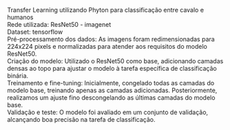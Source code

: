 Transfer Learning utilizando Phyton para classificação entre cavalo e humanos    
Rede utilizada: ResNet50 - imagenet    
Dataset: tensorflow   
Pré-processamento dos dados: As imagens foram redimensionadas para 224x224 pixels e normalizadas para atender aos requisitos do modelo ResNet50.    
Criação do modelo: Utilizado o ResNet50 como base, adicionando camadas densas ao topo para ajustar o modelo à tarefa específica de classificação binária.    
Treinamento e fine-tuning: Inicialmente, congelado todas as camadas do modelo base, treinando apenas as camadas adicionadas. Posteriormente, realizamos um ajuste fino descongelando as últimas camadas do modelo base.    
Validação e teste: O modelo foi avaliado em um conjunto de validação, alcançando boa precisão na tarefa de classificação.    
